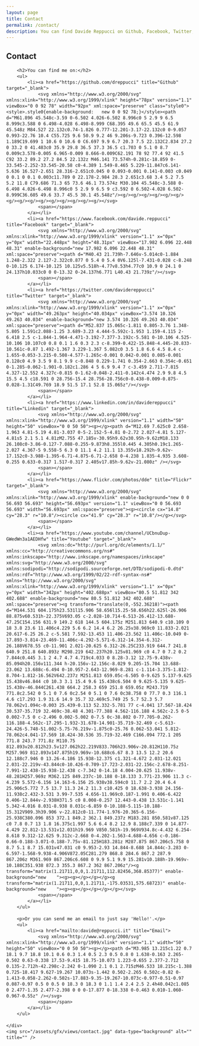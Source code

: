 ```yaml
---
layout: page
title: Contact
permalink: /contact/
description: You can find Davide Reppucci on Github, Facebook, Twitter, Linkedin, Flickr, Youtube or you can email him at davide@reppucci.it
---
```

<section class="page-view contact-view">
	<div class="content">
		<h1>Contact</h1>

		<h2>You can find me on:</h2>
		<ul>
			<li><a href="https://github.com/dreppucci" title="Github" target="_blank">
				<svg xmlns="http://www.w3.org/2000/svg" xmlns:xlink="http://www.w3.org/1999/xlink" height="78px" version="1.1" viewBox="0 0 92 78" width="92px" xml:space="preserve" class="style0"><style>.style0{enable-background:	new 0 0 92 78;}</style><path d="M61.896 45.548c-3.59 0-6.502 4.026-6.502 8.996c0 5 2.9 9 6.5 8.999c3.588 0 6.498-4.028 6.498-8.999 C68.395 49.6 65.5 45.5 61.9 45.548z M84.527 22.132c0.74-1.826 0.777-12.201-3.17-22.132c0 0-9.057 0.993-22.76 10.4 C55.725 9.6 50.9 9.2 46 9.206s-9.723 0.396-12.598 1.189C19.699 1 10.6 0 10.6 0 C6.697 9.9 6.7 20.3 7.5 22.132C2.834 27.2 0 33.2 0 41.483c0 35.9 29.8 36.5 37.3 36.5 c1.703 0 5.1 0 8.7 0.009c3.578-0.005 6.965-0.009 8.666-0.009C62.191 78 92 77.4 92 41.5 C92 33.2 89.2 27.2 84.5 22.132z M46.141 73.574h-0.281c-18.859 0-33.545-2.252-33.545-20.58 c0-4.389 1.549-8.465 5.229-11.847c6.141-5.636 16.527-2.651 28.316-2.651c0.045 0 0.093-0.001 0.141-0.003 c0.049 0 0.1 0 0.1 0.003c11.789 0 22.178-2.984 28.3 2.651c3.68 3.4 5.2 7.5 5.2 11.8 C79.686 71.3 65 73.6 46.1 73.574z M30.104 45.548c-3.588 0-6.498 4.026-6.498 8.996c0 5 2.9 9 6.5 9 c3.592 0 6.502-4.028 6.502-8.999C36.605 49.6 33.7 45.5 30.1 45.548z"/><g/><g/><g/><g/><g/><g/><g/><g/><g/><g/><g/><g/><g/><g/><g/></svg>
				<span></span>
			</a></li>
			<li><a href="https://www.facebook.com/davide.reppucci" title="Facebook" target="_blank">
				<svg xmlns="http://www.w3.org/2000/svg" xmlns:xlink="http://www.w3.org/1999/xlink" version="1.1" x="0px" y="0px" width="22.448px" height="48.31px" viewBox="17.982 6.096 22.448 48.31" enable-background="new 17.982 6.096 22.448 48.31" xml:space="preserve"><path d="M40.43 21.739h-7.646v-5.014c0-1.884 1.248-2.322 2.127-2.322c0.877 0 5.4 0 5.4 0V6.125l-7.431-0.028 c-8.248 0-10.125 6.174-10.125 10.125v5.518h-4.77v8.53h4.77c0 10.9 0 24.1 0 24.137h10.033c0 0 0-13.32 0-24.137h6.771 L40.43 21.739z"/></svg>
				<span></span>
			</a></li>
			<li><a href="https://twitter.com/davidereppucci" title="Twitter" target="_blank">
				<svg xmlns="http://www.w3.org/2000/svg" xmlns:xlink="http://www.w3.org/1999/xlink" version="1.1" x="0px" y="0px" width="49.263px" height="40.034px" viewBox="3.574 10.326 49.263 40.034" enable-background="new 3.574 10.326 49.263 40.034" xml:space="preserve"><path d="M52.837 15.065c-1.811 0.805-3.76 1.348-5.805 1.591c2.088-1.25 3.689-3.23 4.444-5.592c-1.953 1.159-4.115 2-6.418 2.5 c-1.844-1.964-4.471-3.192-7.377-3.192c-5.581 0-10.106 4.525-10.106 10.107c0 0.8 0.1 1.6 0.3 2.3 c-8.399-0.422-15.848-4.445-20.833-10.561c-0.87 1.492-1.367 3.229-1.367 5.082c0 3.5 1.8 6.6 4.5 8.4 c-1.655-0.053-3.215-0.508-4.577-1.265c-0.001 0.042-0.001 0.085-0.001 0.128c0 4.9 3.5 9 8.1 9.9 c-0.848 0.229-1.741 0.354-2.663 0.354c-0.651 0-1.285-0.062-1.901-0.182c1.286 4 5 6.9 9.4 7 c-3.459 2.711-7.815 4.327-12.552 4.327c-0.815 0-1.62-0.048-2.411-0.142c4.474 2.9 9.8 4.5 15.5 4.5 c18.591 0 28.756-15.4 28.756-28.756c0-0.438-0.009-0.875-0.028-1.31C49.769 18.9 51.5 17.1 52.8 15.065z"/></svg>
				<span></span>
			</a></li>
			<li><a href="https://www.linkedin.com/in/davidereppucci" title="Linkedin" target="_blank">
				<svg xmlns="http://www.w3.org/2000/svg" xmlns:xlink="http://www.w3.org/1999/xlink" version="1.1" width="50" height="50" viewBox="0 0 50 50"><g></g><path d="M12.69 7.625c0 2.658-1.963 4.81-5.19 4.81-3.037 0-5-2.152-5-4.81 0-2.72 2.027-4.81 5.127-4.81s5 2.1 5.1 4.81zM2.755 47.185v-30.95h9.62v30.95h-9.62zM18.133 26.108c0-3.86-0.127-7.088-0.255-9.873h8.355l0.445 4.305h0.19c1.265-2.027 4.367-5 9.558-5 6.3 0 11.1 4.2 11.1 13.355v18.292h-9.62v-17.152c0-3.988-1.395-6.71-4.875-6.71-2.658 0-4.238 1.835-4.935 3.608-0.255 0.633-0.317 1.517-0.317 2.405v17.85h-9.62v-21.080z" /></svg>
				<span></span>
			</a></li>
			<li><a href="https://www.flickr.com/photos/dde" title="Flickr" target="_blank">
				<svg xmlns="http://www.w3.org/2000/svg" xmlns:xlink="http://www.w3.org/1999/xlink" enable-background="new 0 0 56.693 56.693" height="56.693px" version="1.1" viewBox="0 0 56.693 56.693" width="56.693px" xml:space="preserve"><g><circle cx="14.8" cy="28.3" r="10.8"/><circle cx="41.9" cy="28.3" r="10.8"/></g></svg>
				<span></span>
			</a></li>
			<li><a href="https://www.youtube.com/channel/UCbnuDup-GWedWn3a1AEDHfw" title="Youtube" target="_blank">
				<svg xmlns:dc="http://purl.org/dc/elements/1.1/" xmlns:cc="http://creativecommons.org/ns#" xmlns:inkscape="http://www.inkscape.org/namespaces/inkscape" xmlns:svg="http://www.w3.org/2000/svg" xmlns:sodipodi="http://sodipodi.sourceforge.net/DTD/sodipodi-0.dtd" xmlns:rdf="http://www.w3.org/1999/02/22-rdf-syntax-ns#" xmlns="http://www.w3.org/2000/svg" xmlns:xlink="http://www.w3.org/1999/xlink" version="1.1" x="0px" y="0px" width="342px" height="402.688px" viewBox="80.5 51.812 342 402.688" enable-background="new 80.5 51.812 342 402.688" xml:space="preserve"><g transform="translate(0,-552.36218)"><path d="M144.531 604.175h23.531l15.906 58.656l15.25-58.656h22.625l-26.906 88.875v60.531h-22.375V693.05 c-2.028-10.714-6.513-26.412-13.688-47.25C154.156 631.9 149.2 618 144.5 604.175z M251.813 640.9 c10.109 0 18 3.8 23.6 11.406c4.229 5.6 6.2 14.4 6.2 26.25v38.969c0 11.833-2.021 20.617-6.25 26.2 c-5.581 7.592-13.453 11.406-23.562 11.406c-10.049 0-17.893-3.814-23.469-11.406c-4.292-5.571-6.312-14.354-6.312-26.188V678.55 c0-11.901 2.021-20.625 6.312-26.25C233.919 644.7 241.8 640.9 251.8 640.893z M298.219 642.237h20.125v81.969 c0 4.7 0 7.2 0.2 7.844c0.445 3.1 2 4.7 4.7 4.719c4.033 0 8.28-3.12 12.75-9.438v-85.094h20.156v111.344 h-20.156v-12.156c-8.029 9.205-15.704 13.688-23.062 13.688c-6.494 0-10.957-2.643-12.969-8.281 c-1.114-3.375-1.812-8.704-1.812-16.562V642.237z M251.813 659.05c-6.505 0-9.625 5.137-9.625 15.438v46.844 c0 10.3 3.1 15.4 9.6 15.438c6.504 0 9.625-5.135 9.625-15.438v-46.844C261.438 664.2 258.3 659 251.8 659.05z M243.719 771.8c2.542 0 5.1 0 7.6 0c2.54 0 5.1 0 7.6 0c38.758 0 77.7 0.3 116.1 4.6 c17.293 1.9 31.6 14.9 35.7 32.469c5.749 25 5.7 52.3 5.7 78.062v1.094c-0.003 25.439-0.113 52.332-5.781 77 c-4.041 17.567-18.424 30.537-35.719 32.469c-38.48 4.301-77.388 4.562-116.188 4.562c-2.5 0-5 0.002-7.5 0 c-2.496 0.002-5.002 0-7.5 0c-38.802 0-77.705-0.262-116.188-4.562c-17.295-1.932-31.678-14.901-35.719-32.469 c-5.613-24.426-5.748-51.002-5.75-76.219v-1.875c0-25.76 0.062-53.041 5.812-78.062c4.041-17.569 18.424-30.536 35.719-32.469 C166.094 772.1 205 771.8 243.7 771.8z M110.75 812.893v20.812h23.5v127.062h22.219V833.706h23.906v-20.812H110.75z M257.969 812.893v147.875h19.969v-10.688c6.67 8.3 13.5 12.2 20.6 12.188c7.946 0 13.26-4.186 15.938-12.375 c1.321-4.672 2.031-12.021 2.031-22.219v-43.844c0-10.426-0.709-17.723-2.031-22.156c-2.678-8.251-7.991-12.438-15.938-12.438 c-7.342 0-14.18 4.004-20.625 11.938v-48.281H257.969z M362.125 849.237c-10.188 0-18.133 3.771-23.906 11.3 c-4.239 5.572-6.156 14.163-6.156 25.938v38.594c0 11.7 2.2 20.4 6.4 25.906c5.772 7.5 13.7 11.3 24.2 11.3 c10.425 0 18.638-3.938 24.156-11.938c2.432-3.531 3.99-7.535 4.656-11.969c0.187-1.991 0.406-6.422 0.406-12.844v-2.938H371.5 c0 8.008-0.257 12.443-0.438 13.531c-1.141 5.342-4.016 8.031-8.938 8.031c-6.859 0-10.188-5.115-10.188-15.312V909.3h39.906 v-22.812c0-11.774-1.976-20.365-6.156-25.938C380.096 853 372.1 849.2 362.1 849.237z M183.281 850.581v87.125 c0 7.8 0.7 13 1.8 16.375c1.997 5.6 6.4 8.2 12.9 8.188c7.339 0 14.877-4.429 22.812-13.531v12.031h19.969 V850.581h-19.969V934.8c-4.432 6.254-8.618 9.312-12.625 9.312c-2.668 0-4.202-1.563-4.688-4.656 c-0.186-0.66-0.188-3.071-0.188-7.75v-81.125H183.281z M287.875 867.206c5.758 0 8.7 5.1 8.7 15.031v47.031 c0 9.953-2.93 14.844-8.688 14.844c-3.283 0-6.597-1.568-9.938-4.906V872.05C281.279 868.8 284.6 867.2 287.9 867.206z M361.969 867.206c6.608 0 9.9 5.1 9.9 15.281v10.188h-19.969v-10.188C351.938 872.3 355.3 867.2 362 867.206z"/><g transform="matrix(1.21711,0,0,1.21711,112.82456,368.85377)" enable-background="new    "><g><g></g></g></g><g transform="matrix(1.21711,0,0,1.21711,-175.03531,575.68723)" enable-background="new    "><g><g></g></g></g></g></svg>
				<span></span>
			</a></li>
		</ul>

		<p>Or you can send me an email to just say 'Hello!'.</p>
		<ul>
			<li><a href="mailto:davide@reppucci.it" title="Email">
				<svg xmlns="http://www.w3.org/2000/svg" xmlns:xlink="http://www.w3.org/1999/xlink" version="1.1" width="50" height="50" viewBox="0 0 50 50"><g></g><path d="M3.985 13.215c1.22 0.7 18.1 9.7 18.8 10.1 0.6 0.3 1.4 0.5 2.3 0.5 0.8 0 1.638-0.163 2.265-0.502 0.63-0.338 17.53-9.415 18.75-10.073 1.223-0.655 2.377-2.712 0.135-2.712h-42.298c-2.242 0-1.090 2.1 0.1 2.715zM46.533 18.215c-1.388 0.725-18.417 9.627-19.267 10.073s-1.442 0.502-2.265 0.502c-0.82 0-1.413-0.058-2.262-0.502s-17.883-9.35-19.267-10.073c-0.977-0.51-0.97 0.087-0.97 0.5 0 0.5 0 18.3 0 18.3 0 1.1 1.4 2.4 2.5 2.4h40.042c1.085 0 2.477-1.35 2.477-2.398 0 0 0-17.877 0-18.338 0-0.463 0.010-1.060-0.967-0.55z" /></svg>
				<span></span>
			</a></li>
		</ul>

	</div>
	<img src="/assets/gfx/views/contact.jpg" data-type="background" alt="" title="" />
</section>